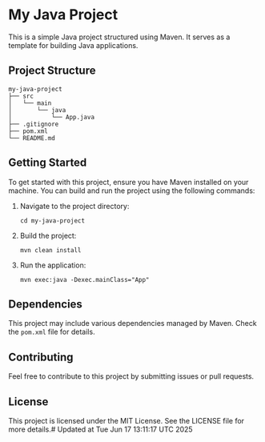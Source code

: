 # My Java Project

This is a simple Java project structured using Maven. It serves as a template for building Java applications.

## Project Structure

```
my-java-project
├── src
│   └── main
│       └── java
│           └── App.java
├── .gitignore
├── pom.xml
└── README.md
```

## Getting Started

To get started with this project, ensure you have Maven installed on your machine. You can build and run the project using the following commands:

1. Navigate to the project directory:
   ```
   cd my-java-project
   ```

2. Build the project:
   ```
   mvn clean install
   ```

3. Run the application:
   ```
   mvn exec:java -Dexec.mainClass="App"
   ```

## Dependencies

This project may include various dependencies managed by Maven. Check the `pom.xml` file for details.

## Contributing

Feel free to contribute to this project by submitting issues or pull requests. 

## License

This project is licensed under the MIT License. See the LICENSE file for more details.# Updated at Tue Jun 17 13:11:17 UTC 2025
